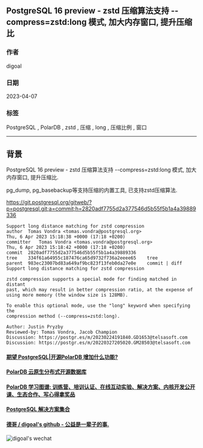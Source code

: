 ## PostgreSQL 16 preview - zstd 压缩算法支持 --compress=zstd:long 模式, 加大内存窗口, 提升压缩比      
                                                                                                        
### 作者                                                                                  
digoal                                                                                  
                                                                                  
### 日期                                                                                  
2023-04-07                                                                              
                                                                        
### 标签                                                                                  
PostgreSQL , PolarDB , zstd , 压缩 , long , 压缩比例 , 窗口       
                                                                                  
----                                                                                  
                                                                                  
## 背景    
PostgreSQL 16 preview - zstd 压缩算法支持 --compress=zstd:long 模式, 加大内存窗口, 提升压缩比.   
  
pg_dump, pg_basebackup等支持压缩的内置工具, 已支持zstd压缩算法.        
  
https://git.postgresql.org/gitweb/?p=postgresql.git;a=commit;h=2820adf7755d2a377546d5b55f5b1a4a39889336  
  
```  
Support long distance matching for zstd compression  
author	Tomas Vondra <tomas.vondra@postgresql.org>	  
Thu, 6 Apr 2023 15:18:38 +0000 (17:18 +0200)  
committer	Tomas Vondra <tomas.vondra@postgresql.org>	  
Thu, 6 Apr 2023 15:18:42 +0000 (17:18 +0200)  
commit	2820adf7755d2a377546d5b55f5b1a4a39889336  
tree	334f61a64955c187476ca65d9732f736a2eeee65	tree  
parent	983ec23007bd83a649af9bc823f13feb0da27e0e	commit | diff  
Support long distance matching for zstd compression  
  
zstd compression supports a special mode for finding matched in distant  
past, which may result in better compression ratio, at the expense of  
using more memory (the window size is 128MB).  
  
To enable this optional mode, use the "long" keyword when specifying the  
compression method (--compress=zstd:long).  
  
Author: Justin Pryzby  
Reviewed-by: Tomas Vondra, Jacob Champion  
Discussion: https://postgr.es/m/20230224191840.GD1653@telsasoft.com  
Discussion: https://postgr.es/m/20220327205020.GM28503@telsasoft.com  
```  
  
  
  
#### [期望 PostgreSQL|开源PolarDB 增加什么功能?](https://github.com/digoal/blog/issues/76 "269ac3d1c492e938c0191101c7238216")
  
  
#### [PolarDB 云原生分布式开源数据库](https://github.com/ApsaraDB "57258f76c37864c6e6d23383d05714ea")
  
  
#### [PolarDB 学习图谱: 训练营、培训认证、在线互动实验、解决方案、内核开发公开课、生态合作、写心得拿奖品](https://www.aliyun.com/database/openpolardb/activity "8642f60e04ed0c814bf9cb9677976bd4")
  
  
#### [PostgreSQL 解决方案集合](../201706/20170601_02.md "40cff096e9ed7122c512b35d8561d9c8")
  
  
#### [德哥 / digoal's github - 公益是一辈子的事.](https://github.com/digoal/blog/blob/master/README.md "22709685feb7cab07d30f30387f0a9ae")
  
  
![digoal's wechat](../pic/digoal_weixin.jpg "f7ad92eeba24523fd47a6e1a0e691b59")
  
